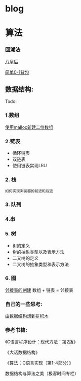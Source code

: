# blog
# 算法

### 回溯法
[八皇后](./Algorithm/八皇后.md)

[简单0-1背包](./Algorithm/简单0-1背包.md)


## 数据结构:
Todo:

### 1.数组
[使用malloc新建二维数组](./DataStructure/Array/%E5%88%9D%E5%A7%8B%E5%8C%96%E4%BA%8C%E7%BB%B4%E6%95%B0%E7%BB%84.md)

### 2.链表
- 循环链表
- 双链表
- 使用链表实现LRU


### 2. 栈

	如何实现浏览器的前进和后退
	
### 3. 队列
	
### 4.串
	
### 5. 树
- 树的定义
- 树的抽象类型以及表示方法
- 二叉树的定义
- 二叉树的抽象类型和表示方法
	
### 6. 图
[邻接表的创建](./DataStructure/Graph/邻接表.md) 数组 + 链表 = 邻接表

### 自己的一些思考:
   [由数据结构想到拼积木](./DataStructure/Think/由数据结构想到拼积木.md)

### 参考书籍:
《C语言程序设计：现代方法：第2版》

《大话数据结构》

《算法：C语言实现（第1-4部分）》

数据结构与算法之美（极客时间专栏）
